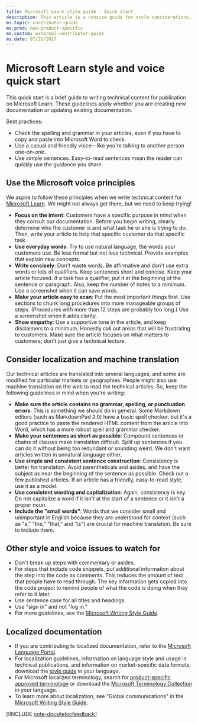 ```yaml
---
title: Microsoft Learn style guide - Quick start
description: This article is a concise guide for style considerations, containing just the essential topics for getting started with Microsoft Learn.
ms.topic: contributor-guide
ms.prod: non-product-specific
ms.custom: external-contributor-guide
ms.date: 07/25/2017
---
```

# Microsoft Learn style and voice quick start

This quick start is a brief guide to writing technical content for publication on Microsoft Learn. These guidelines apply whether you are creating new documentation or updating existing documentation.

Best practices:

- Check the spelling and grammar in your articles, even if you have to copy and paste into Microsoft Word to check.
- Use a casual and friendly voice—like you're talking to another person one-on-one.
- Use simple sentences. Easy-to-read sentences mean the reader can quickly use the guidance you share.

## Use the Microsoft voice principles

We aspire to follow these principles when we write technical content for [Microsoft Learn](/). We might not always get there, but we need to keep trying!

- **Focus on the intent**: Customers have a specific purpose in mind when they consult our documentation. Before you begin writing, clearly determine who the customer is and what task he or she is trying to do. Then, write your article to help that specific customer do that specific task.
- **Use everyday words**: Try to use natural language, the words your customers use. Be less formal but not less technical. Provide examples that explain new concepts.
- **Write concisely**: Don't waste words. Be affirmative and don't use extra words or lots of qualifiers. Keep sentences short and concise. Keep your article focused. If a task has a qualifier, put it at the beginning of the sentence or paragraph. Also, keep the number of notes to a minimum. Use a screenshot when it can save words.
- **Make your article easy to scan**: Put the most important things first. Use sections to chunk long procedures into more manageable groups of steps. (Procedures with more than 12 steps are probably too long.) Use a screenshot when it adds clarity.
- **Show empathy**: Use a supportive tone in the article, and keep disclaimers to a minimum. Honestly call out areas that will be frustrating to customers. Make sure the article focuses on what matters to customers; don't just give a technical lecture.

## Consider localization and machine translation

Our technical articles are translated into several languages, and some are modified for particular markets or geographies. People might also use machine translation on the web to read the technical articles. So, keep the following guidelines in mind when you're writing:

- **Make sure the article contains no grammar, spelling, or punctuation errors**: This is something we should do in general. Some Markdown editors (such as MarkdownPad 2.0) have a basic spell checker, but it's a good practice to paste the rendered HTML content from the article into Word, which has a more robust spell and grammar checker.
- **Make your sentences as short as possible**: Compound sentences or chains of clauses make translation difficult. Split up sentences if you can do it without being too redundant or sounding weird. We don't want articles written in unnatural language either.
- **Use simple and consistent sentence construction**: Consistency is better for translation. Avoid parentheticals and asides, and have the subject as near the beginning of the sentence as possible. Check out a few published articles. If an article has a friendly, easy-to-read style, use it as a model.
- **Use consistent wording and capitalization**: Again, consistency is key. Do not capitalize a word if it isn't at the start of a sentence or it isn't a proper noun.
- **Include the "small words"**: Words that we consider small and unimportant in English because they are understood for context (such as "a," "the," "that," and "is") are crucial for machine translation. Be sure to include them.

## Other style and voice issues to watch for

- Don't break up steps with commentary or asides.
- For steps that include code snippets, put additional information about the step into the code as comments. This reduces the amount of text that people have to read through. The key information gets copied into the code project to remind people of what the code is doing when they refer to it later.
- Use sentence case for all titles and headings.
- Use "sign in" and not "log in."
- For more guidelines, see the [Microsoft Writing Style Guide](/style-guide/welcome).

## Localized documentation

- If you are contributing to localized documentation, refer to the [Microsoft Language Portal](https://www.microsoft.com/Language/Default.aspx).
- For localization guidelines, information on language style and usage in technical publications, and information on market-specific data formats, download the [style guide](https://www.microsoft.com/Language/StyleGuides) in your language.
- For Microsoft localized terminology, search for [product-specific approved terminology](https://www.microsoft.com/Language/Default.aspx) or download the [Microsoft Terminology Collection](https://www.microsoft.com/language/Terminology) in your language.
- To learn more about localization, see "Global communications" in the [Microsoft Writing Style Guide](/style-guide/global-communications).

[!INCLUDE [note-docsitelocfeedback](../includes/note-docsitelocfeedback.md)]
